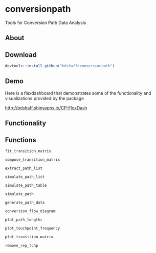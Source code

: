 # conversionpath
Tools for Conversion Path Data Analysis


## About

## Download

```r
devtools::install_github("bdshaff/conversionpath")

```

## Demo

Here is a flexdashboard that demonstrates some of the functionality and visualizations provided by the package

http://bdshaff.shinyapps.io/CP-FlexDash


## Functionality

## Functions

`fit_transition_matrix`

`compose_transition_matrix`

`extract_path_list`

`simulate_path_list`

`simulate_path_table`

`simulate_path`

`generate_path_data`

`conversion_flow_diagram`

`plot_path_lengths`

`plot_touchpoint_frequency`

`plot_transition_matrix`

`remove_rep_tchp`
